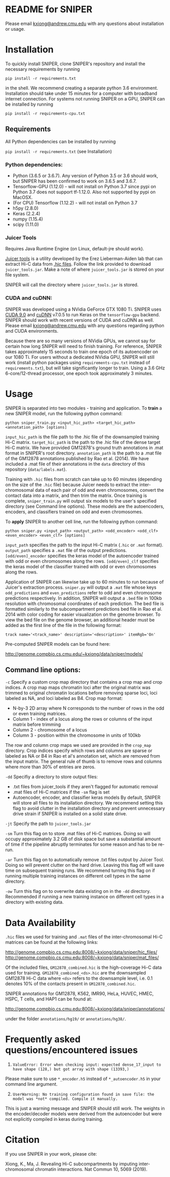 # README for SNIPER
Please email kxiong@andrew.cmu.edu with any questions about installation or usage.

# Installation

To quickly install SNIPER, clone SNIPER's repository and install the necessary requirements by running

`pip install -r requirements.txt`

in the shell. We recommend creating a separate python 3.6 environment. Installation should take under 15 minutes for a computer with broadband internet connection. For systems not running SNIPER on a GPU, SNIPER can be installed by running

`pip install -r requirements-cpu.txt`

## Requirements

All Python dependencies can be installed by running

`pip install -r requirements.txt` (see Installation)

### Python dependencies:

* Python (3.6.5 or 3.6.7). Any version of Python 3.5 or 3.6 should work, but SNIPER has been confirmed to work on 3.6.5 and 3.6.7.
* Tensorflow-GPU (1.12.0) - will not install on Python 3.7 since pypi on Python 3.7 does not support tf-1.12.0. Also not supported by pypi on MacOSX.
* (For CPU) Tensorflow (1.12.2) - will not install on Python 3.7
* h5py (2.8.0)
* Keras (2.2.4)
* numpy (1.15.4)
* scipy (1.11.0)

### Juicer Tools

Requires Java Runtime Engine (on Linux, default-jre should work).

[Juicer tools](https://github.com/aidenlab/juicer/wiki/Juicer-Tools-Quick-Start) is a utility developed by the Erez Lieberman-Aiden lab that can extract Hi-C data from [.hic files](https://github.com/aidenlab/juicer/wiki/Pre). Follow the link provided to download `juicer_tools.jar`. Make a note of where `juicer_tools.jar` is stored on your file system.

SNIPER will call the directory where `juicer_tools.jar` is stored.

### CUDA and cuDNN:

SNIPER was developed using a NVidia GeForce GTX 1080 Ti. SNIPER uses [CUDA 9.0](https://developer.nvidia.com/cuda-90-download-archive) and [cuDNN](https://developer.nvidia.com/cudnn) v7.0.5 to run Keras on the `tensorflow-gpu` backend. SNIPER should work with recent versions of CUDA and cuDNN as well. Please email kxiong@andrew.cmu.edu with any questions regarding python and CUDA environments.

Because there are so many versions of NVidia GPUs, we cannot say for certain how long SNIPER will need to finish training. For reference, SNIPER takes approximately 15 seconds to train one epoch of its autoencoder on our 1080 Ti. For users without a dedicated NVidia GPU, SNIPER will still work (install python packages using `requirements-cpu.txt` instead of `requirements.txt`), but will take significantly longer to train. Using a 3.6 GHz 6-core/12-thread processor, one epoch took approximately 3 minutes.

# Usage

SNIPER is separated into two modules - training and application. To **train** a new SNIPER model, run the following python command:

`python sniper_train.py <input_hic_path> <target_hic_path> <annotation_path> [options]`

`input_hic_path` is the file path to the .hic file of the downsampled training Hi-C matrix. `target_hic_path` is the path to the .hic file of the dense target Hi-C matrix. We have provided GM12878's ground truth annotations in .mat format in SNIPER's root directory. `annotation_path` is the path to a .mat file of the GM12878 annotations published by Rao et al. (2014). We have included a .mat file of their annotations in the `data` directory of this repository (`data/labels.mat`).

Training with `.hic` files from scratch can take up to 60 minutes (depending on the size of the `.hic` file) because Juicer needs to extract the inter-chromosomal data of each pair of odd and even chromosomes, convert the contact data into a matrix, and then trim the matrix. Once training is complete, `sniper_train.py` will output six models to the user's specified directory (see Command line options). These models are the autoencoders, encoders, and classifiers trained on odd and even chromosomes.

To **apply** SNIPER to another cell line, run the following python command:

`python sniper.py <input_path> <output_path> <odd_encoder> <odd_clf> <even_encoder> <even_clf> [options]`

`input_path` specifies the path to the input Hi-C matrix (`.hic` or `.mat` format). `output_path` specifies a `.mat` file of the output predictions. `[odd/even]_encoder` specifies the keras model of the autoencoder trained with odd or even chromosomes along the rows. `[odd/even]_clf` specifies the keras model of the classifier trained with odd or even chromosomes along the rows.

Application of SNIPER can likewise take up to 60 minutes to run because of Juicer's extraction process. `sniper.py` will output a `.mat` file whose keys `odd_predictions` and `even_predictions` refer to odd and even chromosome predictions respectively. In addition, SNIPER will output a `.bed` file in 100kb resolution with chromosomal coordinates of each prediction. The bed file is formatted similarly to the subcompartment predictions bed file in Rao et al. 2014 with color coding for easier visualization on the genome browser. To view the bed file on the genome browser, an additional header must be added as the first line of the file in the following format:

`track name='<track_name>' description='<description>' itemRgb='On'`

Pre-computed SNIPER models can be found here:

http://genome.compbio.cs.cmu.edu/~kxiong/data/sniper/models/

## Command line options:

`-c` Specify a custom crop map directory that contains a crop map and crop indices. A crop map maps chromatin loci after the original matrix was trimmed to original chromatin locations before removing sparse loci, loci labeled as NA, and loci labeled as B4. Crop map format:

* N-by-3 2D array where N corresponds to the number of rows in the odd or even training matrices.
* Column 1 - index of a locus along the rows or columns of the input matrix before trimming
* Column 2 - chromosome of a locus
* Column 3 - position within the chromosome in units of 100kb

The row and column crop maps we used are provided in the `crop_map` directory.
Crop indices specify which rows and columns are sparse or labeled as NA or B4 in Rao et al's annotation set, which are removed from the input matrix. The general rule of thumb is to remove rows and columns where more than 30% of entries are zeros.

`-dd` Specifiy a directory to store output files:
* .txt files from juicer_tools if they aren't flagged for automatic removal
* .mat files of Hi-C matrices if the `-sm` flag is set
* Autoencoder, encoder, and classifier keras models
By default, SNIPER will store all files to its installation directory. We recommend setting this flag to avoid clutter in the installation directory and prevent unnecessary drive strain if SNIPER is installed on a solid state drive.

`-jt` Specify the path to `juicer_tools.jar`

`-sm` Turn this flag on to store .mat files of Hi-C matrices. Doing so will occupy approximately 3.2 GB of disk space but save a substantial amount of time if the pipeline abruptly terminates for some reason and has to be re-run.

`-ar` Turn this flag on to automatically remove .txt files output by Juicer Tool. Doing so will prevent clutter on the hard drive. Leaving this flag off will save time on subsequent training runs. We recommend turning this flag on if running multiple training instances on different cell types in the same directory.

`-ow` Turn this flag on to overwrite data existing on in the `-dd` directory. Recommended if running a new training instance on different cell types in a directory with existing data.

# Data Availability

`.hic` files we used for training and `.mat` files of the inter-chromosomal Hi-C matrices can be found at the following links:

http://genome.compbio.cs.cmu.edu:8008/~kxiong/data/sniper/hic_files/  
http://genome.compbio.cs.cmu.edu:8008/~kxiong/data/sniper/mat_files/

Of the included files, `GM12878_combined.hic` is the high-coverage Hi-C data used for training. `GM12878_combined_<ds>.hic` are the downsampled GM12878 Hi-C data where `<ds>` refers to the downsample level, i.e. 0.1 denotes 10% of the contacts present in `GM12878_combined.hic`.

SNIPER annotations for GM12878, K562, IMR90, HeLa, HUVEC, HMEC, HSPC, T cells, and HAP1 can be found at:

http://genome.compbio.cs.cmu.edu:8008/~kxiong/data/sniper/annotations/

under the folder `annotations/hg19/` or `annotations/hg38/`.

# Frequently asked questions/encountered issues

1. `ValueError: Error when checking input: expected dense_17_input to have shape (128,) but got array with shape (13393,)`

Please make sure to use `*_encoder.h5` instead of `*_autoencoder.h5` in your command line argument.

2. `UserWarning: No training configuration found in save file: the model was *not* compiled. Compile it manually.`

This is just a warning message and SNIPER should still work. The weights in the encoder/decoder models were derived from the autoencoder but were not explicitly compiled in keras during training.

# Citation

If you use SNIPER in your work, please cite:

Xiong, K., Ma, J. Revealing Hi-C subcompartments by imputing inter-chromosomal chromatin interactions. Nat Commun 10, 5069 (2019).
